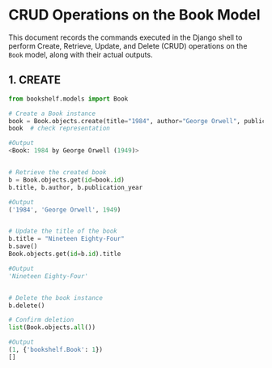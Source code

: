 # CRUD Operations on the Book Model

This document records the commands executed in the Django shell to perform Create, Retrieve, Update, and Delete (CRUD) operations on the `Book` model, along with their actual outputs.


## 1. CREATE

```python
from bookshelf.models import Book

# Create a Book instance
book = Book.objects.create(title="1984", author="George Orwell", publication_year=1949)
book  # check representation

#Output
<Book: 1984 by George Orwell (1949)>


# Retrieve the created book
b = Book.objects.get(id=book.id)
b.title, b.author, b.publication_year

#Output
('1984', 'George Orwell', 1949)


# Update the title of the book
b.title = "Nineteen Eighty-Four"
b.save()
Book.objects.get(id=b.id).title

#Output
'Nineteen Eighty-Four'


# Delete the book instance
b.delete()

# Confirm deletion
list(Book.objects.all())

#Output
(1, {'bookshelf.Book': 1})
[]
